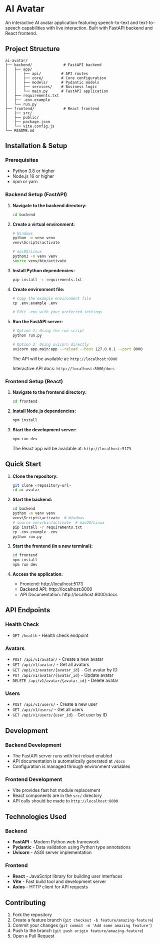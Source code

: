 # AI Avatar

An interactive AI avatar application featuring speech-to-text and text-to-speech capabilities with live interaction. Built with FastAPI backend and React frontend.

## Project Structure

```
ai-avatar/
├── backend/              # FastAPI backend
│   ├── app/
│   │   ├── api/         # API routes
│   │   ├── core/        # Core configuration
│   │   ├── models/      # Pydantic models
│   │   ├── services/    # Business logic
│   │   └── main.py      # FastAPI application
│   ├── requirements.txt
│   ├── .env.example
│   └── run.py
├── frontend/             # React frontend
│   ├── src/
│   ├── public/
│   ├── package.json
│   └── vite.config.js
└── README.md
```

## Installation & Setup

### Prerequisites

- Python 3.8 or higher
- Node.js 16 or higher
- npm or yarn

### Backend Setup (FastAPI)

1. **Navigate to the backend directory:**
   ```bash
   cd backend
   ```

2. **Create a virtual environment:**
   ```bash
   # Windows
   python -m venv venv
   venv\Scripts\activate
   
   # macOS/Linux
   python3 -m venv venv
   source venv/bin/activate
   ```

3. **Install Python dependencies:**
   ```bash
   pip install -r requirements.txt
   ```

4. **Create environment file:**
   ```bash
   # Copy the example environment file
   cp .env.example .env
   
   # Edit .env with your preferred settings
   ```

5. **Run the FastAPI server:**
   ```bash
   # Option 1: Using the run script
   python run.py
   
   # Option 2: Using uvicorn directly
   uvicorn app.main:app --reload --host 127.0.0.1 --port 8000
   ```

   The API will be available at: `http://localhost:8000`
   
   Interactive API docs: `http://localhost:8000/docs`

### Frontend Setup (React)

1. **Navigate to the frontend directory:**
   ```bash
   cd frontend
   ```

2. **Install Node.js dependencies:**
   ```bash
   npm install
   ```

3. **Start the development server:**
   ```bash
   npm run dev
   ```

   The React app will be available at: `http://localhost:5173`

## Quick Start

1. **Clone the repository:**
   ```bash
   git clone <repository-url>
   cd ai-avatar
   ```

2. **Start the backend:**
   ```bash
   cd backend
   python -m venv venv
   venv\Scripts\activate  # Windows
   # source venv/bin/activate  # macOS/Linux
   pip install -r requirements.txt
   cp .env.example .env
   python run.py
   ```

3. **Start the frontend (in a new terminal):**
   ```bash
   cd frontend
   npm install
   npm run dev
   ```

4. **Access the application:**
   - Frontend: http://localhost:5173
   - Backend API: http://localhost:8000
   - API Documentation: http://localhost:8000/docs

## API Endpoints

### Health Check
- `GET /health` - Health check endpoint

### Avatars
- `POST /api/v1/avatar/` - Create a new avatar
- `GET /api/v1/avatar/` - Get all avatars
- `GET /api/v1/avatar/{avatar_id}` - Get avatar by ID
- `PUT /api/v1/avatar/{avatar_id}` - Update avatar
- `DELETE /api/v1/avatar/{avatar_id}` - Delete avatar

### Users
- `POST /api/v1/users/` - Create a new user
- `GET /api/v1/users/` - Get all users
- `GET /api/v1/users/{user_id}` - Get user by ID

## Development

### Backend Development
- The FastAPI server runs with hot reload enabled
- API documentation is automatically generated at `/docs`
- Configuration is managed through environment variables

### Frontend Development
- Vite provides fast hot module replacement
- React components are in the `src/` directory
- API calls should be made to `http://localhost:8000`

## Technologies Used

### Backend
- **FastAPI** - Modern Python web framework
- **Pydantic** - Data validation using Python type annotations
- **Uvicorn** - ASGI server implementation

### Frontend
- **React** - JavaScript library for building user interfaces
- **Vite** - Fast build tool and development server
- **Axios** - HTTP client for API requests

## Contributing

1. Fork the repository
2. Create a feature branch (`git checkout -b feature/amazing-feature`)
3. Commit your changes (`git commit -m 'Add some amazing feature'`)
4. Push to the branch (`git push origin feature/amazing-feature`)
5. Open a Pull Request
